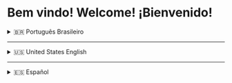 # Bem vindo! Welcome! ¡Bienvenido!

<details>
<summary>🇧🇷 Português Brasileiro</summary>

```
Copyright © 2025 Miguel Nischor Neto — Todos os direitos reservados.  

Este perfil e seu conteúdo (incluindo textos, design, estrutura e organização) são de uso pessoal e exclusivo.  
A cópia parcial ou total, reprodução ou redistribuição não autorizada não é permitida.
```

## Sobre mim
Sou graduado em Engenharia da Computação pela UNINTER, pós-graduado em Engenharia de Negócios também pela UNINTER, e atualmente curso duas especializações: Arquitetura de Software Distribuído na PUC Minas e Engenharia DevOps pelo IFMT.
Tenho mais de 13 anos de experiência na área de tecnologia da informação, passando por diferentes frentes como infraestrutura, suporte, gestão, governança, desenvolvimento e operações. Essa diversidade me trouxe uma visão ampla e integrada de como tecnologia e negócios podem caminhar juntos para gerar valor real.
Além da experiência técnica, tenho grande facilidade em ensinar e compartilhar conhecimento, o que sempre esteve presente na minha carreira e também em iniciativas pessoais, como a comunidade TechDive Academy.
Hoje, atuo diretamente com desenvolvimento de software, focando em criar soluções robustas e escaláveis, sempre com atenção às boas práticas de arquitetura, automação e nuvem.

## Estatísticas
![GitHub Stats](https://github-readme-stats.vercel.app/api?username=mgnischor&show_icons=true&theme=radical)
![Top Langs](https://github-readme-stats.vercel.app/api/top-langs/?username=mgnischor&layout=compact&theme=radical)

## Tecnologias
<p align="left"><a href="https://developer.mozilla.org/en-US/docs/Web/JavaScript" target="_blank" rel="noreferrer"><img src="https://raw.githubusercontent.com/devicons/devicon/master/icons/javascript/javascript-original.svg" alt="javascript" width="40" height="40"/></a></p>
<p align="left"><a href="https://developer.mozilla.org/en-US/docs/Web/HTML" target="_blank" rel="noreferrer"><img src="https://raw.githubusercontent.com/devicons/devicon/master/icons/html5/html5-original.svg" alt="html5" width="40" height="40"/></a></p>
<p align="left"><a href="https://developer.mozilla.org/en-US/docs/Web/CSS" target="_blank" rel="noreferrer"><img src="https://raw.githubusercontent.com/devicons/devicon/master/icons/css3/css3-original.svg" alt="css3" width="40" height="40"/></a></p>

</details>

---

<details>
<summary>🇺🇸 United States English</summary>

```
Copyright © 2025 Miguel Nischor Neto — All rights reserved.  

This profile and its content (including text, design, structure, and organization) are for personal and exclusive use.  
Unauthorized copying, reproduction, or redistribution, in whole or in part, is not allowed.
```

## About me
I have a degree in Computer Engineering from UNINTER, a postgraduate degree in Business Engineering, also from UNINTER, and am currently pursuing two specializations: Distributed Software Architecture at PUC Minas and DevOps Engineering at IFMT.
I have over 13 years of experience in information technology, spanning various areas such as infrastructure, support, management, governance, development, and operations. This diversity has given me a broad and integrated vision of how technology and business can work together to generate real value.
Besides my technical expertise, I have a great ability to teach and share knowledge, which has always been present in my career and also in personal initiatives, such as the TechDive Academy community.
Today, I work directly in software development, focusing on creating robust and scalable solutions, always with an eye on best practices in architecture, automation, and the cloud.

## Stats
![GitHub Stats](https://github-readme-stats.vercel.app/api?username=mgnischor&show_icons=true&theme=radical)
![Top Langs](https://github-readme-stats.vercel.app/api/top-langs/?username=mgnischor&layout=compact&theme=radical)

</details>

---

<details>
<summary>🇪🇸 Español</summary>

```
Copyright © 2025 Miguel Nischor Neto — Todos los derechos reservados.  

Este perfil y su contenido (incluyendo textos, diseño, estructura y organización) son de uso personal y exclusivo.  
No se permite la copia, reproducción o redistribución no autorizada, total o parcial.
```

## Acerca de mí
Soy licenciado en Ingeniería Informática por la UNINTER, tengo un posgrado en Ingeniería Empresarial, también por la UNINTER, y actualmente estoy cursando dos especializaciones: Arquitectura de Software Distribuido en la PUC Minas e Ingeniería DevOps en el IFMT.
Tengo más de 13 años de experiencia en tecnologías de la información, abarcando diversas áreas como infraestructura, soporte, gestión, gobernanza, desarrollo y operaciones. Esta diversidad me ha brindado una visión amplia e integrada de cómo la tecnología y los negocios pueden trabajar juntos para generar valor real.
Además de mi experiencia técnica, tengo una gran capacidad para enseñar y compartir conocimientos, algo que siempre ha estado presente en mi carrera y también en iniciativas personales, como la comunidad de TechDive Academy.
Actualmente, trabajo directamente en el desarrollo de software, enfocándome en la creación de soluciones robustas y escalables, siempre con la vista puesta en las mejores prácticas en arquitectura, automatización y la nube.

## Estadística
![GitHub Stats](https://github-readme-stats.vercel.app/api?username=mgnischor&show_icons=true&theme=radical)
![Top Langs](https://github-readme-stats.vercel.app/api/top-langs/?username=mgnischor&layout=compact&theme=radical)

</details>
